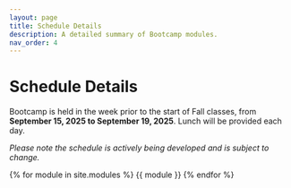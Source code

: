 ```yaml
---
layout: page
title: Schedule Details
description: A detailed summary of Bootcamp modules.
nav_order: 4
---
```


# Schedule Details

Bootcamp is held in the week prior to the start of Fall classes, from **September 15, 2025 to September 19, 2025**. Lunch will be provided each day.

*Please note the schedule is actively being developed and is subject to change.*

{% for module in site.modules %}
{{ module }}
{% endfor %}
